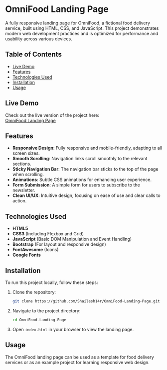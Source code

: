 
# OmniFood Landing Page

A fully responsive landing page for OmniFood, a fictional food delivery service, built using HTML, CSS, and JavaScript. This project demonstrates modern web development practices and is optimized for performance and usability across various devices.

## Table of Contents

- [Live Demo](#live-demo)
- [Features](#features)
- [Technologies Used](#technologies-used)
- [Installation](#installation)
- [Usage](#usage)

## Live Demo

Check out the live version of the project here:  
[OmniFood Landing Page](https://shailesh14r.github.io/OmniFood-Landing-Page/)

## Features

- **Responsive Design**: Fully responsive and mobile-friendly, adapting to all screen sizes.
- **Smooth Scrolling**: Navigation links scroll smoothly to the relevant sections.
- **Sticky Navigation Bar**: The navigation bar sticks to the top of the page when scrolling.
- **Animations**: Subtle CSS animations for enhancing user experience.
- **Form Submission**: A simple form for users to subscribe to the newsletter.
- **Clean UI/UX**: Intuitive design, focusing on ease of use and clear calls to action.

## Technologies Used

- **HTML5**
- **CSS3** (Including Flexbox and Grid)
- **JavaScript** (Basic DOM Manipulation and Event Handling)
- **Bootstrap** (For layout and responsive design)
- **FontAwesome** (Icons)
- **Google Fonts**

## Installation

To run this project locally, follow these steps:

1. Clone the repository:

    ```bash
    git clone https://github.com/Shailesh14r/OmniFood-Landing-Page.git
    ```

2. Navigate to the project directory:

    ```bash
    cd OmniFood-Landing-Page
    ```

3. Open `index.html` in your browser to view the landing page.

## Usage

The OmniFood landing page can be used as a template for food delivery services or as an example project for learning responsive web design.

